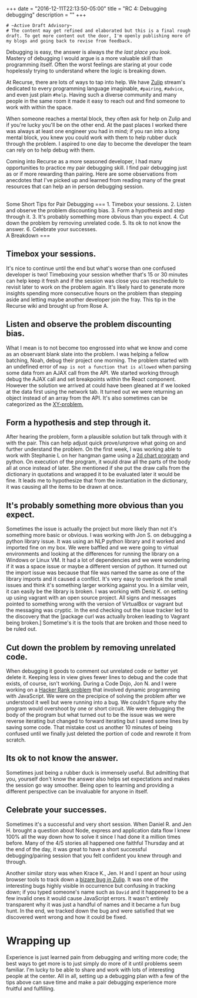 +++
date = "2016-12-11T22:13:50-05:00"
title = "RC 4: Debugging debugging"
description = ""
+++
```
# ~Active Draft Advisory~
# The content may get refined and elaborated but this is a final rough draft. To get more content out the door, I'm openly publishing more of my blogs and going back to revise from feedback.
```

Debugging is easy, the answer is always _the the last place you look_.
Mastery of debugging I would argue is a more valuable skill than programming itself. Often the worst feelings are staring at your code hopelessly trying to understand where the logic is breaking down.


At Recurse, there are lots of ways to tap into help. We have [Zulip](https://zulip.org/) stream's dedicated to every programming language imaginable, `#pairing`, `#advice`, and even just plain `#help`. Having such a diverse community and many people in the same room it made it easy to reach out and find someone to work with within the space.


 When someone reaches a mental block, they often ask for help on Zulip and if you're lucky you'll be on the other end. At the past places I worked there was always at least one engineer you had in mind; if you ran into a long mental block, you knew you could work with them to help rubber duck through the problem. I aspired to one day to become the developer the team can rely on to help debug with them.

Coming into Recurse as a more seasoned developer, I had many opportunities to practice my pair debugging skill. I find pair debugging just as or if more rewarding than pairing. Here are some observations from anecdotes that I've picked up and learned from reading many of the great resources that can help an in person debugging session.

<br/>
Some Short Tips for Pair Debugging
===
1. Timebox your sessions.
2. Listen and observe the problem discounting bias.
3. Form a hypothesis and step through it.
3. It's probably something more obvious than you expect.
4. Cut down the problem by removing unrelated code.
5. Its ok to not know the answer.
6. Celebrate your successes.

<br/>
A Breakdown
===


Timebox your sessions.
---
It's nice to continue until the end but what's worse than one confused developer is two! Timeboxing your session whether that's 15 or 30 minutes can help keep it fresh and if the session was close you can reschedule to revisit later to work on the problem again. It's likely hard to generate more insights spending more consecutive hours on the problem than stepping aside and letting maybe another developer join the fray. This tip in the Recurse wiki and brought up from Rose A.


Listen and observe the problem discounting bias.
---
What I mean is to not become too engrossed into what we know and come as an observant blank slate into the problem.  I was helping a fellow batching, Noah, debug their project one morning. The problem started with an undefined error of  `map is not a function that is allowed` when parsing some data from an AJAX call from the API. We started working through debug the AJAX call and set breakpoints within the React component. However the solution we arrived at could have been gleaned at if we looked at the data first using the network tab. It turned out we were returning an object instead of an array from the API. It's also sometimes can be categorized as the [XY-problem.](http://meta.stackexchange.com/questions/66377/what-is-the-xy-problem)



Form a hypothesis and step through it.
---
After hearing the problem, form a plausible solution but talk through with it with the pair. This can help adjust quick prove/unprove what going on and further understand the problem. On the first week, I was working able to work with Stephanie L on her hangman game using a [2d chart program](https://plot.ly/python/) and python. On execution of the program, it would draw all the parts of the body all at once instead of later. She mentioned if she put the draw calls from the dictionary in quotations and wrapped it to be evaluated later it would be fine. It leads me to hypothesize that from the instantiation in the dictionary, it was causing all the items to be drawn at once.


It's probably something more obvious than you expect.
---
Sometimes the issue is actually the project but more likely than not it's something more basic or obvious. I was working with Jon S. on debugging a python library issue. It was using an NLP python library and it worked and imported fine on my box. We were baffled and we were going to virtual environments and looking at the differences for running the library on a Windows or Linux VM. It had a lot of dependencies and we were wondering if it was a space issue or maybe a different version of python. It turned out the import issue was because that file was named the same as one of the library imports and it caused a conflict. It's very easy to overlook the small issues and think it's something larger working against you. In a similar vein, it can easily be the library is broken. I was working with Deniz K. on setting up using vagrant with an open source project. All signs and messages pointed to something wrong with the version of VirtualBox or vagrant but the messaging was cryptic. In the end checking out the issue tracker led to the discovery that the [package curl was actually broken leading to Vagrant being broken.] Sometime's it is the tools that are broken and those need to be ruled out.

Cut down the problem by removing unrelated code.
----
When debugging it goods to comment out unrelated code or better yet delete it. Keeping less in view gives fewer lines to debug and the code that exists, of course, isn't working. During a Code Dojo, Jon N. and I were working on a [Hacker Rank problem](https://gist.github.com/stanzheng/4e6c5ad80acc82612b4d5cfec347aa19) that involved dynamic programming with JavaScript. We were on the precipice of solving the problem after we understood it well but were running into a bug. We couldn't figure why the program would overshoot by one or short circuit. We were debugging the body of the program but what turned out to be the issue was we were reverse iterating but changed to forward iterating but I saved some lines by saving some code. That mistake cost us another 10 minutes of being confused until we finally just deleted the portion of code and rewrote it from scratch.


Its ok to not know the answer.
---
Sometimes just being a rubber duck is immensely useful. But admitting that you, yourself don't know the answer also helps set expectations and makes the session go way smoother. Being open to learning and providing a different perspective can be invaluable for anyone in itself.


Celebrate your successes.
---
Sometimes it's a successful and very short session. When Daniel R. and Jen H. brought a question about Node, express and application data flow I knew 100% all the way down how to solve it since I had done it a million times before. Many of the 4/5 stories all happened one faithful Thursday and at the end of the day, it was great to have a short successful debugging/pairing session that you felt confident you knew through and through.

Another similar story was when Krace K., Jen. H and I spent an hour using browser tools to track down a [bizare bug in Zulip](https://github.com/zulip/zulip/issues/2492). It was one of the interesting bugs highly visible in occurrence but confusing in tracking down; if you typed someone's name such as `David` and it happened to be a few invalid ones it would cause JavaScript errors. It wasn't entirely transparent why it was just a handful of names and it became a fun bug hunt. In the end, we tracked down the bug and were satisfied that we discovered went wrong and how it could be fixed.



Wrapping up
===
Experience is just learned pain from debugging and writing more code; the best ways to get more is to just simply do more of it until problems seem familiar. I'm lucky to be able to share and work with lots of interesting people at the center. All in all, setting up a debugging plan with a few of the tips above can save time and make a pair debugging experience more fruitful and fulfilling.